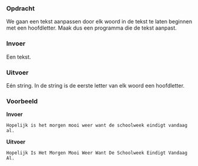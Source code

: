 ### Opdracht

We gaan een tekst aanpassen door elk woord in de tekst te laten beginnen met een hoofdletter. Maak dus een programma die de tekst aanpast.

### Invoer

Een tekst.

### Uitvoer

Eén string. In de string is de eerste letter van elk woord een hoofdletter.

### Voorbeeld

**Invoer**
    
    Hopelijk is het morgen mooi weer want de schoolweek eindigt vandaag al.

**Uitvoer**
    
    Hopelijk Is Het Morgen Mooi Weer Want De Schoolweek Eindigt Vandaag Al.
    
     
  
   
